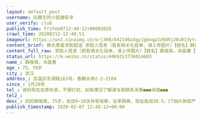 ```yaml
---
layout: default_post
username: 玩魔方的小狐狸安泽
user_verify: club
publish_time: FriFeb0712:48:12+08002020
crawl_time: 20200212-12:40:51
imageurl: https://wx1.sinaimg.cn/orj360/b421d6a3gy1gbnqp3z68hj20u013ytcl.jpg,https://wx3.sinaimg.cn/orj360/b421d6a3gy1gbnqp4ohvxj20u0190q6x.jpg,https://wx1.sinaimg.cn/orj360/b421d6a3gy1gbnqp65wxyj20u01hcb29.jpg
content_brief: 肺炎患者求助超话 求助人信息（若有相关化验单，请上传图片）【姓名】薛俊英，凃昌春【年龄】75，74岁【所在城市】武汉【所在小区、社区】武昌区东湖路163号，香榭水岸2-2-2104【患病时间】1月28号【联系方式】爸妈现在在家休息，不便打扰，如有情况了解请与我联系：凃惠：●●●凃斌 ...全文
content_full_raw: 求助人信息（若有相关化验单，请上传图片）【姓名】薛俊英，凃昌春【年龄】75，74岁【所在城市】武汉【所在小区、社区】武昌区东湖路163号，香榭水岸2-2-2104【患病时间】1月28号【联系方式】爸妈现在在家休息，不便打扰，如有情况了解请与我联系：凃惠：●●●凃斌：●●●【其他紧急联系人】【病情描述】妈妈:薛俊英，75岁，发烧9~10天伴有咳嗽，在家隔离，现在高烧38.5，CT拍片肺部严重感染。爸爸:涂昌春，74岁，密切接触者，CT拍片肺部情况也不好。急需的帮助:请描述:希望武汉市武昌区中南医院能尽快收治入院，家里只有两位老人，没有其他亲属照顾。
status_url: https://m.weibo.cn/status/4469313736014603
name_: 薛俊英，凃昌春
age_: 75，74岁
city_: 武汉
address_: 武昌区东湖路163号，香榭水岸2-2-2104
since_: 1月28号
tel_: 爸妈现在在家休息，不便打扰，如有情况了解请与我联系凃惠●●●凃斌●●●
tel2_: 
desc_: 妈妈薛俊英，75岁，发烧9~10天伴有咳嗽，在家隔离，现在高烧38.5，CT拍片肺部严重感染。爸爸涂昌春，74岁，密切接触者，CT拍片肺部情况也不好。急需的帮助请描述希望武汉市武昌区中南医院能尽快收治入院，家里只有两位老人，没有其他亲属照顾。
publish_timestamp: 2020-02-07 12:48:12+08:00
---
```

